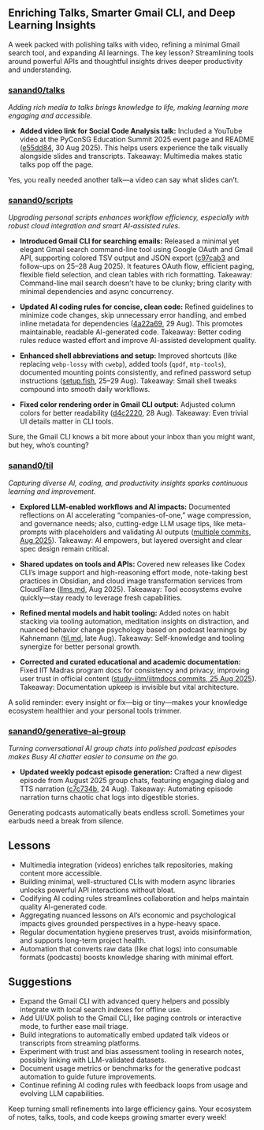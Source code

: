 ## Enriching Talks, Smarter Gmail CLI, and Deep Learning Insights

A week packed with polishing talks with video, refining a minimal Gmail search tool, and expanding AI learnings. The key lesson? Streamlining tools around powerful APIs and thoughtful insights drives deeper productivity and understanding.

### [sanand0/talks](https://github.com/sanand0/talks)

_Adding rich media to talks brings knowledge to life, making learning more engaging and accessible._

- **Added video link for Social Code Analysis talk:** Included a YouTube video at the PyConSG Education Summit 2025 event page and README ([e55dd84](https://github.com/sanand0/talks/commit/e55dd84a6dc07892017a374c0fd74e5ea867b5db), 30 Aug 2025). This helps users experience the talk visually alongside slides and transcripts. Takeaway: Multimedia makes static talks pop off the page.

Yes, you really needed another talk—a video can say what slides can’t.

### [sanand0/scripts](https://github.com/sanand0/scripts)

_Upgrading personal scripts enhances workflow efficiency, especially with robust cloud integration and smart AI-assisted rules._

- **Introduced Gmail CLI for searching emails:** Released a minimal yet elegant Gmail search command-line tool using Google OAuth and Gmail API, supporting colored TSV output and JSON export ([c97cab3](https://github.com/sanand0/scripts/commit/c97cab3e4a88ac345baac0d345fd8c1dad587c15) and follow-ups on 25–28 Aug 2025). It features OAuth flow, efficient paging, flexible field selection, and clean tables with rich formatting. Takeaway: Command-line mail search doesn't have to be clunky; bring clarity with minimal dependencies and async concurrency.

- **Updated AI coding rules for concise, clean code:** Refined guidelines to minimize code changes, skip unnecessary error handling, and embed inline metadata for dependencies ([4a22a69](https://github.com/sanand0/scripts/commit/4a22a6996c414805388fc5ecb7b4d7cfd69773e7), 29 Aug). This promotes maintainable, readable AI-generated code. Takeaway: Better coding rules reduce wasted effort and improve AI-assisted development quality.

- **Enhanced shell abbreviations and setup:** Improved shortcuts (like replacing `webp-lossy` with `cwebp`), added tools (`qpdf`, `mtp-tools`), documented mounting points consistently, and refined password setup instructions ([setup.fish](https://github.com/sanand0/scripts/blob/main/setup.fish), 25–29 Aug). Takeaway: Small shell tweaks compound into smooth daily workflows.

- **Fixed color rendering order in Gmail CLI output:** Adjusted column colors for better readability ([d4c2220](https://github.com/sanand0/scripts/commit/d4c2220e63982174f8f71f8dd3a15586118e08d3), 28 Aug). Takeaway: Even trivial UI details matter in CLI tools.

Sure, the Gmail CLI knows a bit more about your inbox than you might want, but hey, who’s counting?

### [sanand0/til](https://github.com/sanand0/til)

_Capturing diverse AI, coding, and productivity insights sparks continuous learning and improvement._

- **Explored LLM-enabled workflows and AI impacts:** Documented reflections on AI accelerating “companies-of-one,” wage compression, and governance needs; also, cutting-edge LLM usage tips, like meta-prompts with placeholders and validating AI outputs ([multiple commits, Aug 2025](https://github.com/sanand0/til/commits?author=sanand0)). Takeaway: AI empowers, but layered oversight and clear spec design remain critical.

- **Shared updates on tools and APIs:** Covered new releases like Codex CLI’s image support and high-reasoning effort mode, note-taking best practices in Obsidian, and cloud image transformation services from CloudFlare ([llms.md](https://github.com/sanand0/til/blob/live/llms.md), Aug 2025). Takeaway: Tool ecosystems evolve quickly—stay ready to leverage fresh capabilities.

- **Refined mental models and habit tooling:** Added notes on habit stacking via tooling automation, meditation insights on distraction, and nuanced behavior change psychology based on podcast learnings by Kahnemann ([til.md](https://github.com/sanand0/til/blob/live/til.md), late Aug). Takeaway: Self-knowledge and tooling synergize for better personal growth.

- **Corrected and curated educational and academic documentation:** Fixed IIT Madras program docs for consistency and privacy, improving user trust in official content ([study-iitm/iitmdocs commits, 25 Aug 2025](https://github.com/study-iitm/iitmdocs/commit/815e811fa073e1f0b73bf92b04ce25bbe399e57e)). Takeaway: Documentation upkeep is invisible but vital architecture.

A solid reminder: every insight or fix—big or tiny—makes your knowledge ecosystem healthier and your personal tools trimmer.

### [sanand0/generative-ai-group](https://github.com/sanand0/generative-ai-group)

_Turning conversational AI group chats into polished podcast episodes makes Busy AI chatter easier to consume on the go._

- **Updated weekly podcast episode generation:** Crafted a new digest episode from August 2025 group chats, featuring engaging dialog and TTS narration ([c7c734b](https://github.com/sanand0/generative-ai-group/commit/c7c734be2a9a54e4bda148f20bf2d0dfad7bb287), 24 Aug). Takeaway: Automating episode narration turns chaotic chat logs into digestible stories.

Generating podcasts automatically beats endless scroll. Sometimes your earbuds need a break from silence.

## Lessons

- Multimedia integration (videos) enriches talk repositories, making content more accessible.
- Building minimal, well-structured CLIs with modern async libraries unlocks powerful API interactions without bloat.
- Codifying AI coding rules streamlines collaboration and helps maintain quality AI-generated code.
- Aggregating nuanced lessons on AI’s economic and psychological impacts gives grounded perspectives in a hype-heavy space.
- Regular documentation hygiene preserves trust, avoids misinformation, and supports long-term project health.
- Automation that converts raw data (like chat logs) into consumable formats (podcasts) boosts knowledge sharing with minimal effort.

## Suggestions

- Expand the Gmail CLI with advanced query helpers and possibly integrate with local search indexes for offline use.
- Add UI/UX polish to the Gmail CLI, like paging controls or interactive mode, to further ease mail triage.
- Build integrations to automatically embed updated talk videos or transcripts from streaming platforms.
- Experiment with trust and bias assessment tooling in research notes, possibly linking with LLM-validated datasets.
- Document usage metrics or benchmarks for the generative podcast automation to guide future improvements.
- Continue refining AI coding rules with feedback loops from usage and evolving LLM capabilities.

Keep turning small refinements into large efficiency gains. Your ecosystem of notes, talks, tools, and code keeps growing smarter every week!
